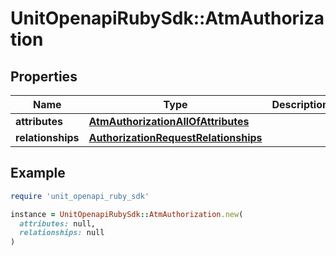 # UnitOpenapiRubySdk::AtmAuthorization

## Properties

| Name | Type | Description | Notes |
| ---- | ---- | ----------- | ----- |
| **attributes** | [**AtmAuthorizationAllOfAttributes**](AtmAuthorizationAllOfAttributes.md) |  | [optional] |
| **relationships** | [**AuthorizationRequestRelationships**](AuthorizationRequestRelationships.md) |  |  |

## Example

```ruby
require 'unit_openapi_ruby_sdk'

instance = UnitOpenapiRubySdk::AtmAuthorization.new(
  attributes: null,
  relationships: null
)
```


